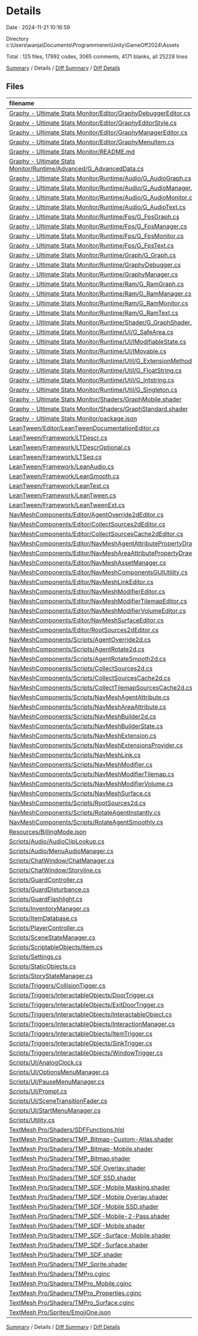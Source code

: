 # Details

Date : 2024-11-21 10:16:59

Directory c:\\Users\\wanja\\Documents\\Programmieren\\Unity\\GameOff2024\\Assets

Total : 125 files,  17992 codes, 3065 comments, 4171 blanks, all 25228 lines

[Summary](results.md) / Details / [Diff Summary](diff.md) / [Diff Details](diff-details.md)

## Files
| filename | language | code | comment | blank | total |
| :--- | :--- | ---: | ---: | ---: | ---: |
| [Graphy - Ultimate Stats Monitor/Editor/GraphyDebuggerEditor.cs](/Graphy%20-%20Ultimate%20Stats%20Monitor/Editor/GraphyDebuggerEditor.cs) | C# | 443 | 20 | 115 | 578 |
| [Graphy - Ultimate Stats Monitor/Editor/GraphyEditorStyle.cs](/Graphy%20-%20Ultimate%20Stats%20Monitor/Editor/GraphyEditorStyle.cs) | C# | 86 | 12 | 20 | 118 |
| [Graphy - Ultimate Stats Monitor/Editor/GraphyManagerEditor.cs](/Graphy%20-%20Ultimate%20Stats%20Monitor/Editor/GraphyManagerEditor.cs) | C# | 646 | 16 | 211 | 873 |
| [Graphy - Ultimate Stats Monitor/Editor/GraphyMenuItem.cs](/Graphy%20-%20Ultimate%20Stats%20Monitor/Editor/GraphyMenuItem.cs) | C# | 42 | 13 | 11 | 66 |
| [Graphy - Ultimate Stats Monitor/README.md](/Graphy%20-%20Ultimate%20Stats%20Monitor/README.md) | Markdown | 82 | 0 | 31 | 113 |
| [Graphy - Ultimate Stats Monitor/Runtime/Advanced/G_AdvancedData.cs](/Graphy%20-%20Ultimate%20Stats%20Monitor/Runtime/Advanced/G_AdvancedData.cs) | C# | 286 | 19 | 93 | 398 |
| [Graphy - Ultimate Stats Monitor/Runtime/Audio/G_AudioGraph.cs](/Graphy%20-%20Ultimate%20Stats%20Monitor/Runtime/Audio/G_AudioGraph.cs) | C# | 190 | 39 | 65 | 294 |
| [Graphy - Ultimate Stats Monitor/Runtime/Audio/G_AudioManager.cs](/Graphy%20-%20Ultimate%20Stats%20Monitor/Runtime/Audio/G_AudioManager.cs) | C# | 167 | 12 | 60 | 239 |
| [Graphy - Ultimate Stats Monitor/Runtime/Audio/G_AudioMonitor.cs](/Graphy%20-%20Ultimate%20Stats%20Monitor/Runtime/Audio/G_AudioMonitor.cs) | C# | 118 | 46 | 47 | 211 |
| [Graphy - Ultimate Stats Monitor/Runtime/Audio/G_AudioText.cs](/Graphy%20-%20Ultimate%20Stats%20Monitor/Runtime/Audio/G_AudioText.cs) | C# | 54 | 12 | 24 | 90 |
| [Graphy - Ultimate Stats Monitor/Runtime/Fps/G_FpsGraph.cs](/Graphy%20-%20Ultimate%20Stats%20Monitor/Runtime/Fps/G_FpsGraph.cs) | C# | 125 | 19 | 53 | 197 |
| [Graphy - Ultimate Stats Monitor/Runtime/Fps/G_FpsManager.cs](/Graphy%20-%20Ultimate%20Stats%20Monitor/Runtime/Fps/G_FpsManager.cs) | C# | 181 | 12 | 65 | 258 |
| [Graphy - Ultimate Stats Monitor/Runtime/Fps/G_FpsMonitor.cs](/Graphy%20-%20Ultimate%20Stats%20Monitor/Runtime/Fps/G_FpsMonitor.cs) | C# | 85 | 20 | 41 | 146 |
| [Graphy - Ultimate Stats Monitor/Runtime/Fps/G_FpsText.cs](/Graphy%20-%20Ultimate%20Stats%20Monitor/Runtime/Fps/G_FpsText.cs) | C# | 86 | 31 | 39 | 156 |
| [Graphy - Ultimate Stats Monitor/Runtime/Graph/G_Graph.cs](/Graphy%20-%20Ultimate%20Stats%20Monitor/Runtime/Graph/G_Graph.cs) | C# | 11 | 18 | 5 | 34 |
| [Graphy - Ultimate Stats Monitor/Runtime/GraphyDebugger.cs](/Graphy%20-%20Ultimate%20Stats%20Monitor/Runtime/GraphyDebugger.cs) | C# | 393 | 78 | 96 | 567 |
| [Graphy - Ultimate Stats Monitor/Runtime/GraphyManager.cs](/Graphy%20-%20Ultimate%20Stats%20Monitor/Runtime/GraphyManager.cs) | C# | 846 | 54 | 172 | 1,072 |
| [Graphy - Ultimate Stats Monitor/Runtime/Ram/G_RamGraph.cs](/Graphy%20-%20Ultimate%20Stats%20Monitor/Runtime/Ram/G_RamGraph.cs) | C# | 175 | 24 | 65 | 264 |
| [Graphy - Ultimate Stats Monitor/Runtime/Ram/G_RamManager.cs](/Graphy%20-%20Ultimate%20Stats%20Monitor/Runtime/Ram/G_RamManager.cs) | C# | 161 | 12 | 59 | 232 |
| [Graphy - Ultimate Stats Monitor/Runtime/Ram/G_RamMonitor.cs](/Graphy%20-%20Ultimate%20Stats%20Monitor/Runtime/Ram/G_RamMonitor.cs) | C# | 21 | 12 | 7 | 40 |
| [Graphy - Ultimate Stats Monitor/Runtime/Ram/G_RamText.cs](/Graphy%20-%20Ultimate%20Stats%20Monitor/Runtime/Ram/G_RamText.cs) | C# | 55 | 15 | 26 | 96 |
| [Graphy - Ultimate Stats Monitor/Runtime/Shader/G_GraphShader.cs](/Graphy%20-%20Ultimate%20Stats%20Monitor/Runtime/Shader/G_GraphShader.cs) | C# | 58 | 41 | 22 | 121 |
| [Graphy - Ultimate Stats Monitor/Runtime/UI/G_SafeArea.cs](/Graphy%20-%20Ultimate%20Stats%20Monitor/Runtime/UI/G_SafeArea.cs) | C# | 70 | 4 | 15 | 89 |
| [Graphy - Ultimate Stats Monitor/Runtime/UI/IModifiableState.cs](/Graphy%20-%20Ultimate%20Stats%20Monitor/Runtime/UI/IModifiableState.cs) | C# | 7 | 18 | 1 | 26 |
| [Graphy - Ultimate Stats Monitor/Runtime/UI/IMovable.cs](/Graphy%20-%20Ultimate%20Stats%20Monitor/Runtime/UI/IMovable.cs) | C# | 8 | 18 | 2 | 28 |
| [Graphy - Ultimate Stats Monitor/Runtime/Util/G_ExtensionMethods.cs](/Graphy%20-%20Ultimate%20Stats%20Monitor/Runtime/Util/G_ExtensionMethods.cs) | C# | 35 | 21 | 9 | 65 |
| [Graphy - Ultimate Stats Monitor/Runtime/Util/G_FloatString.cs](/Graphy%20-%20Ultimate%20Stats%20Monitor/Runtime/Util/G_FloatString.cs) | C# | 89 | 59 | 31 | 179 |
| [Graphy - Ultimate Stats Monitor/Runtime/Util/G_Intstring.cs](/Graphy%20-%20Ultimate%20Stats%20Monitor/Runtime/Util/G_Intstring.cs) | C# | 54 | 43 | 20 | 117 |
| [Graphy - Ultimate Stats Monitor/Runtime/Util/G_Singleton.cs](/Graphy%20-%20Ultimate%20Stats%20Monitor/Runtime/Util/G_Singleton.cs) | C# | 53 | 18 | 13 | 84 |
| [Graphy - Ultimate Stats Monitor/Shaders/GraphMobile.shader](/Graphy%20-%20Ultimate%20Stats%20Monitor/Shaders/GraphMobile.shader) | ShaderLab | 151 | 0 | 38 | 189 |
| [Graphy - Ultimate Stats Monitor/Shaders/GraphStandard.shader](/Graphy%20-%20Ultimate%20Stats%20Monitor/Shaders/GraphStandard.shader) | ShaderLab | 152 | 0 | 36 | 188 |
| [Graphy - Ultimate Stats Monitor/package.json](/Graphy%20-%20Ultimate%20Stats%20Monitor/package.json) | JSON | 20 | 0 | 1 | 21 |
| [LeanTween/Editor/LeanTweenDocumentationEditor.cs](/LeanTween/Editor/LeanTweenDocumentationEditor.cs) | C# | 48 | 2 | 9 | 59 |
| [LeanTween/Framework/LTDescr.cs](/LeanTween/Framework/LTDescr.cs) | C# | 1,657 | 370 | 282 | 2,309 |
| [LeanTween/Framework/LTDescrOptional.cs](/LeanTween/Framework/LTDescrOptional.cs) | C# | 61 | 15 | 14 | 90 |
| [LeanTween/Framework/LTSeq.cs](/LeanTween/Framework/LTSeq.cs) | C# | 99 | 79 | 48 | 226 |
| [LeanTween/Framework/LeanAudio.cs](/LeanTween/Framework/LeanAudio.cs) | C# | 257 | 81 | 81 | 419 |
| [LeanTween/Framework/LeanSmooth.cs](/LeanTween/Framework/LeanSmooth.cs) | C# | 136 | 186 | 43 | 365 |
| [LeanTween/Framework/LeanTest.cs](/LeanTween/Framework/LeanTest.cs) | C# | 106 | 1 | 16 | 123 |
| [LeanTween/Framework/LeanTween.cs](/LeanTween/Framework/LeanTween.cs) | C# | 2,283 | 1,383 | 450 | 4,116 |
| [LeanTween/Framework/LeanTweenExt.cs](/LeanTween/Framework/LeanTweenExt.cs) | C# | 124 | 57 | 7 | 188 |
| [NavMeshComponents/Editor/AgentOverride2dEditor.cs](/NavMeshComponents/Editor/AgentOverride2dEditor.cs) | C# | 18 | 8 | 4 | 30 |
| [NavMeshComponents/Editor/CollectSources2dEditor.cs](/NavMeshComponents/Editor/CollectSources2dEditor.cs) | C# | 74 | 0 | 9 | 83 |
| [NavMeshComponents/Editor/CollectSourcesCache2dEditor.cs](/NavMeshComponents/Editor/CollectSourcesCache2dEditor.cs) | C# | 35 | 0 | 6 | 41 |
| [NavMeshComponents/Editor/NavMeshAgentAttributePropertyDrawer.cs](/NavMeshComponents/Editor/NavMeshAgentAttributePropertyDrawer.cs) | C# | 15 | 3 | 4 | 22 |
| [NavMeshComponents/Editor/NavMeshAreaAttributePropertyDrawer.cs](/NavMeshComponents/Editor/NavMeshAreaAttributePropertyDrawer.cs) | C# | 15 | 3 | 3 | 21 |
| [NavMeshComponents/Editor/NavMeshAssetManager.cs](/NavMeshComponents/Editor/NavMeshAssetManager.cs) | C# | 267 | 12 | 56 | 335 |
| [NavMeshComponents/Editor/NavMeshComponentsGUIUtility.cs](/NavMeshComponents/Editor/NavMeshComponentsGUIUtility.cs) | C# | 226 | 8 | 43 | 277 |
| [NavMeshComponents/Editor/NavMeshLinkEditor.cs](/NavMeshComponents/Editor/NavMeshLinkEditor.cs) | C# | 224 | 1 | 55 | 280 |
| [NavMeshComponents/Editor/NavMeshModifierEditor.cs](/NavMeshComponents/Editor/NavMeshModifierEditor.cs) | C# | 35 | 0 | 12 | 47 |
| [NavMeshComponents/Editor/NavMeshModifierTilemapEditor.cs](/NavMeshComponents/Editor/NavMeshModifierTilemapEditor.cs) | C# | 167 | 4 | 28 | 199 |
| [NavMeshComponents/Editor/NavMeshModifierVolumeEditor.cs](/NavMeshComponents/Editor/NavMeshModifierVolumeEditor.cs) | C# | 110 | 0 | 28 | 138 |
| [NavMeshComponents/Editor/NavMeshSurfaceEditor.cs](/NavMeshComponents/Editor/NavMeshSurfaceEditor.cs) | C# | 346 | 9 | 71 | 426 |
| [NavMeshComponents/Editor/RootSources2dEditor.cs](/NavMeshComponents/Editor/RootSources2dEditor.cs) | C# | 29 | 0 | 8 | 37 |
| [NavMeshComponents/Scripts/AgentOverride2d.cs](/NavMeshComponents/Scripts/AgentOverride2d.cs) | C# | 33 | 0 | 4 | 37 |
| [NavMeshComponents/Scripts/AgentRotate2d.cs](/NavMeshComponents/Scripts/AgentRotate2d.cs) | C# | 13 | 0 | 3 | 16 |
| [NavMeshComponents/Scripts/AgentRotateSmooth2d.cs](/NavMeshComponents/Scripts/AgentRotateSmooth2d.cs) | C# | 14 | 0 | 3 | 17 |
| [NavMeshComponents/Scripts/CollectSources2d.cs](/NavMeshComponents/Scripts/CollectSources2d.cs) | C# | 83 | 0 | 8 | 91 |
| [NavMeshComponents/Scripts/CollectSourcesCache2d.cs](/NavMeshComponents/Scripts/CollectSourcesCache2d.cs) | C# | 105 | 0 | 11 | 116 |
| [NavMeshComponents/Scripts/CollectTilemapSourcesCache2d.cs](/NavMeshComponents/Scripts/CollectTilemapSourcesCache2d.cs) | C# | 80 | 0 | 8 | 88 |
| [NavMeshComponents/Scripts/NavMeshAgentAttribute.cs](/NavMeshComponents/Scripts/NavMeshAgentAttribute.cs) | C# | 8 | 3 | 2 | 13 |
| [NavMeshComponents/Scripts/NavMeshAreaAttribute.cs](/NavMeshComponents/Scripts/NavMeshAreaAttribute.cs) | C# | 8 | 4 | 2 | 14 |
| [NavMeshComponents/Scripts/NavMeshBuilder2d.cs](/NavMeshComponents/Scripts/NavMeshBuilder2d.cs) | C# | 355 | 6 | 38 | 399 |
| [NavMeshComponents/Scripts/NavMeshBuilderState.cs](/NavMeshComponents/Scripts/NavMeshBuilderState.cs) | C# | 86 | 10 | 13 | 109 |
| [NavMeshComponents/Scripts/NavMeshExtension.cs](/NavMeshComponents/Scripts/NavMeshExtension.cs) | C# | 56 | 0 | 3 | 59 |
| [NavMeshComponents/Scripts/NavMeshExtensionsProvider.cs](/NavMeshComponents/Scripts/NavMeshExtensionsProvider.cs) | C# | 51 | 0 | 7 | 58 |
| [NavMeshComponents/Scripts/NavMeshLink.cs](/NavMeshComponents/Scripts/NavMeshLink.cs) | C# | 145 | 0 | 31 | 176 |
| [NavMeshComponents/Scripts/NavMeshModifier.cs](/NavMeshComponents/Scripts/NavMeshModifier.cs) | C# | 45 | 2 | 10 | 57 |
| [NavMeshComponents/Scripts/NavMeshModifierTilemap.cs](/NavMeshComponents/Scripts/NavMeshModifierTilemap.cs) | C# | 67 | 5 | 12 | 84 |
| [NavMeshComponents/Scripts/NavMeshModifierVolume.cs](/NavMeshComponents/Scripts/NavMeshModifierVolume.cs) | C# | 45 | 2 | 10 | 57 |
| [NavMeshComponents/Scripts/NavMeshSurface.cs](/NavMeshComponents/Scripts/NavMeshSurface.cs) | C# | 453 | 24 | 69 | 546 |
| [NavMeshComponents/Scripts/RootSources2d.cs](/NavMeshComponents/Scripts/RootSources2d.cs) | C# | 28 | 0 | 5 | 33 |
| [NavMeshComponents/Scripts/RotateAgentInstantly.cs](/NavMeshComponents/Scripts/RotateAgentInstantly.cs) | C# | 33 | 3 | 4 | 40 |
| [NavMeshComponents/Scripts/RotateAgentSmoothly.cs](/NavMeshComponents/Scripts/RotateAgentSmoothly.cs) | C# | 49 | 3 | 5 | 57 |
| [Resources/BillingMode.json](/Resources/BillingMode.json) | JSON | 1 | 0 | 0 | 1 |
| [Scripts/Audio/AudioClipLookup.cs](/Scripts/Audio/AudioClipLookup.cs) | C# | 14 | 0 | 4 | 18 |
| [Scripts/Audio/MenuAudioManager.cs](/Scripts/Audio/MenuAudioManager.cs) | C# | 59 | 1 | 11 | 71 |
| [Scripts/ChatWindow/ChatManager.cs](/Scripts/ChatWindow/ChatManager.cs) | C# | 242 | 20 | 47 | 309 |
| [Scripts/ChatWindow/Storyline.cs](/Scripts/ChatWindow/Storyline.cs) | C# | 17 | 0 | 4 | 21 |
| [Scripts/GuardController.cs](/Scripts/GuardController.cs) | C# | 136 | 4 | 25 | 165 |
| [Scripts/GuardDisturbance.cs](/Scripts/GuardDisturbance.cs) | C# | 62 | 1 | 17 | 80 |
| [Scripts/GuardFlashlight.cs](/Scripts/GuardFlashlight.cs) | C# | 43 | 5 | 9 | 57 |
| [Scripts/InventoryManager.cs](/Scripts/InventoryManager.cs) | C# | 253 | 11 | 50 | 314 |
| [Scripts/ItemDatabase.cs](/Scripts/ItemDatabase.cs) | C# | 39 | 1 | 7 | 47 |
| [Scripts/PlayerController.cs](/Scripts/PlayerController.cs) | C# | 75 | 4 | 21 | 100 |
| [Scripts/SceneStateManager.cs](/Scripts/SceneStateManager.cs) | C# | 228 | 1 | 38 | 267 |
| [Scripts/ScriptableObjects/Item.cs](/Scripts/ScriptableObjects/Item.cs) | C# | 11 | 0 | 2 | 13 |
| [Scripts/Settings.cs](/Scripts/Settings.cs) | C# | 36 | 0 | 7 | 43 |
| [Scripts/StaticObjects.cs](/Scripts/StaticObjects.cs) | C# | 15 | 0 | 6 | 21 |
| [Scripts/StoryStateManager.cs](/Scripts/StoryStateManager.cs) | C# | 77 | 1 | 17 | 95 |
| [Scripts/Triggers/CollisionTigger.cs](/Scripts/Triggers/CollisionTigger.cs) | C# | 31 | 0 | 7 | 38 |
| [Scripts/Triggers/InteractableObjects/DoorTrigger.cs](/Scripts/Triggers/InteractableObjects/DoorTrigger.cs) | C# | 13 | 0 | 6 | 19 |
| [Scripts/Triggers/InteractableObjects/ExitDoorTrigger.cs](/Scripts/Triggers/InteractableObjects/ExitDoorTrigger.cs) | C# | 12 | 0 | 4 | 16 |
| [Scripts/Triggers/InteractableObjects/InteractableObject.cs](/Scripts/Triggers/InteractableObjects/InteractableObject.cs) | C# | 46 | 0 | 14 | 60 |
| [Scripts/Triggers/InteractableObjects/InteractionManager.cs](/Scripts/Triggers/InteractableObjects/InteractionManager.cs) | C# | 85 | 7 | 18 | 110 |
| [Scripts/Triggers/InteractableObjects/ItemTrigger.cs](/Scripts/Triggers/InteractableObjects/ItemTrigger.cs) | C# | 21 | 0 | 7 | 28 |
| [Scripts/Triggers/InteractableObjects/SinkTrigger.cs](/Scripts/Triggers/InteractableObjects/SinkTrigger.cs) | C# | 12 | 0 | 5 | 17 |
| [Scripts/Triggers/InteractableObjects/WindowTrigger.cs](/Scripts/Triggers/InteractableObjects/WindowTrigger.cs) | C# | 12 | 0 | 5 | 17 |
| [Scripts/UI/AnalogClock.cs](/Scripts/UI/AnalogClock.cs) | C# | 26 | 0 | 8 | 34 |
| [Scripts/UI/OptionsMenuManager.cs](/Scripts/UI/OptionsMenuManager.cs) | C# | 59 | 0 | 11 | 70 |
| [Scripts/UI/PauseMenuManager.cs](/Scripts/UI/PauseMenuManager.cs) | C# | 51 | 0 | 9 | 60 |
| [Scripts/UI/Prompt.cs](/Scripts/UI/Prompt.cs) | C# | 35 | 0 | 8 | 43 |
| [Scripts/UI/SceneTransitionFader.cs](/Scripts/UI/SceneTransitionFader.cs) | C# | 55 | 1 | 12 | 68 |
| [Scripts/UI/StartMenuManager.cs](/Scripts/UI/StartMenuManager.cs) | C# | 46 | 0 | 10 | 56 |
| [Scripts/Utility.cs](/Scripts/Utility.cs) | C# | 33 | 0 | 6 | 39 |
| [TextMesh Pro/Shaders/SDFFunctions.hlsl](/TextMesh%20Pro/Shaders/SDFFunctions.hlsl) | Slang | 130 | 18 | 31 | 179 |
| [TextMesh Pro/Shaders/TMP_Bitmap-Custom-Atlas.shader](/TextMesh%20Pro/Shaders/TMP_Bitmap-Custom-Atlas.shader) | ShaderLab | 115 | 0 | 31 | 146 |
| [TextMesh Pro/Shaders/TMP_Bitmap-Mobile.shader](/TextMesh%20Pro/Shaders/TMP_Bitmap-Mobile.shader) | ShaderLab | 126 | 0 | 30 | 156 |
| [TextMesh Pro/Shaders/TMP_Bitmap.shader](/TextMesh%20Pro/Shaders/TMP_Bitmap.shader) | ShaderLab | 115 | 0 | 31 | 146 |
| [TextMesh Pro/Shaders/TMP_SDF Overlay.shader](/TextMesh%20Pro/Shaders/TMP_SDF%20Overlay.shader) | ShaderLab | 257 | 0 | 70 | 327 |
| [TextMesh Pro/Shaders/TMP_SDF SSD.shader](/TextMesh%20Pro/Shaders/TMP_SDF%20SSD.shader) | ShaderLab | 257 | 0 | 65 | 322 |
| [TextMesh Pro/Shaders/TMP_SDF-Mobile Masking.shader](/TextMesh%20Pro/Shaders/TMP_SDF-Mobile%20Masking.shader) | ShaderLab | 208 | 0 | 51 | 259 |
| [TextMesh Pro/Shaders/TMP_SDF-Mobile Overlay.shader](/TextMesh%20Pro/Shaders/TMP_SDF-Mobile%20Overlay.shader) | ShaderLab | 201 | 0 | 52 | 253 |
| [TextMesh Pro/Shaders/TMP_SDF-Mobile SSD.shader](/TextMesh%20Pro/Shaders/TMP_SDF-Mobile%20SSD.shader) | ShaderLab | 86 | 0 | 21 | 107 |
| [TextMesh Pro/Shaders/TMP_SDF-Mobile-2-Pass.shader](/TextMesh%20Pro/Shaders/TMP_SDF-Mobile-2-Pass.shader) | ShaderLab | 305 | 0 | 85 | 390 |
| [TextMesh Pro/Shaders/TMP_SDF-Mobile.shader](/TextMesh%20Pro/Shaders/TMP_SDF-Mobile.shader) | ShaderLab | 200 | 0 | 51 | 251 |
| [TextMesh Pro/Shaders/TMP_SDF-Surface-Mobile.shader](/TextMesh%20Pro/Shaders/TMP_SDF-Surface-Mobile.shader) | ShaderLab | 112 | 0 | 28 | 140 |
| [TextMesh Pro/Shaders/TMP_SDF-Surface.shader](/TextMesh%20Pro/Shaders/TMP_SDF-Surface.shader) | ShaderLab | 127 | 0 | 33 | 160 |
| [TextMesh Pro/Shaders/TMP_SDF.shader](/TextMesh%20Pro/Shaders/TMP_SDF.shader) | ShaderLab | 257 | 0 | 70 | 327 |
| [TextMesh Pro/Shaders/TMP_Sprite.shader](/TextMesh%20Pro/Shaders/TMP_Sprite.shader) | ShaderLab | 111 | 0 | 21 | 132 |
| [TextMesh Pro/Shaders/TMPro.cginc](/TextMesh%20Pro/Shaders/TMPro.cginc) | HLSL | 65 | 0 | 20 | 85 |
| [TextMesh Pro/Shaders/TMPro_Mobile.cginc](/TextMesh%20Pro/Shaders/TMPro_Mobile.cginc) | HLSL | 131 | 0 | 35 | 166 |
| [TextMesh Pro/Shaders/TMPro_Properties.cginc](/TextMesh%20Pro/Shaders/TMPro_Properties.cginc) | HLSL | 68 | 0 | 13 | 81 |
| [TextMesh Pro/Shaders/TMPro_Surface.cginc](/TextMesh%20Pro/Shaders/TMPro_Surface.cginc) | HLSL | 82 | 0 | 18 | 100 |
| [TextMesh Pro/Sprites/EmojiOne.json](/TextMesh%20Pro/Sprites/EmojiOne.json) | JSON | 155 | 0 | 2 | 157 |

[Summary](results.md) / Details / [Diff Summary](diff.md) / [Diff Details](diff-details.md)